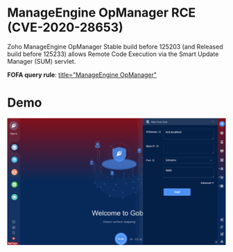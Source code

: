 # ManageEngine OpManager RCE (CVE-2020-28653)

Zoho ManageEngine OpManager Stable build before 125203 (and Released build before 125233) allows Remote Code Execution via the Smart Update Manager (SUM) servlet.

**FOFA query rule**: [title="ManageEngine OpManager"](https://fofa.so/result?qbase64=dGl0bGU9Ik1hbmFnZUVuZ2luZSBPcE1hbmFnZXIi)

# Demo

![](ManageEngine_OpManager_RCE_CVE_2020_28653.gif)
